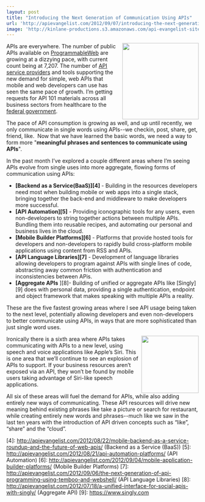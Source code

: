 ```yaml
---
layout: post
title: "Introducing the Next Generation of Communication Using APIs"
url: 'http://apievangelist.com/2012/09/07/introducing-the-next-generation-of-communication-using-apis/'
image: 'http://kinlane-productions.s3.amazonaws.com/api-evangelist-site/blog/singly-tiggzi-cloudmine-webshell-ifttt.png'
---
```


<img class="c1" src="https://s3.amazonaws.com/kinlane-productions/api-evangelist/singly-tiggzi-cloudmine-webshell-ifttt.png" alt="" width="200" align="right" />

APIs are everywhere. The number of public APIs available on [ProgrammableWeb][1] are growing at a dizzying pace, with current count being at 7,207. The number of [API service providers][2] and tools supporting the new demand for simple, web APIs that mobile and web developers can use has seen the same pace of growth. I’m getting requests for API 101 materials across all business sectors from healthcare to the [federal government][3].

The pace of API consumption is growing as well, and up until recently, we only communicate in single words using APIs--we checkin, post, share, get, friend, like.  Now that we have learned the basic words, we need a way to form more "**meaningful phrases and sentences to communicate using APIs**".

In the past month I’ve explored a couple different areas where I’m seeing APIs evolve from single uses into more aggregate, flowing forms of communication using APIs:

  * **[Backend as a Service(BaaS)][4]** \- Building in the resources developers need most when building mobile or web apps into a single stack, bringing together the back-end and middleware to make developers more successful.
  * **[API Automation][5]** \- Providing iconographic tools for any users, even non-developers to string together actions between multiple APIs. Bundling them into reusable recipes, and automating our personal and business lives in the cloud.
  * **[Mobile Builder Platforms][6]** \- Platforms that provide hosted tools for developers and non-developers to rapidly build cross-platform mobile applications using content from RSS and APIs.
  * **[API Language Libraries][7]** \- Development of language libraries allowing developers to program against APIs with single lines of code, abstracting away common friction with authentication and inconsistencies between APis.
  * **[Aggregate APIs** ][8]\- Building of unified or aggregate APIs like [Singly][9] does with personal data, providing a single authentication, endpoint and object framework that makes speaking with multiple APIs a reality.

These are the five fastest growing areas where I see API usage being taken to the next level, potentially allowing developers and even non-developers to better communicate using APIs, in ways that are more sophisticated than just single word uses.

<img class="c1" src="https://s3.amazonaws.com/kinlane-productions/api-evangelist/communicate-in-new-ways.jpeg" alt="" width="150" align="right" />

Ironically there is a sixth area where APIs takes communicating with APIs to a new level, using speech and voice applications like Apple’s Siri. This is one area that we’ll continue to see an explosion of APIs to support. If your business resources aren’t exposed via an API, they won’t be found by mobile users taking advantage of Siri-like speech applications.

All six of these areas will fuel the demand for APIs, while also adding entirely new ways of communicating. These API resources will drive new meaning behind existing phrases like take a picture or search for restaurant, while creating entirely new words and phrases--much like we saw in the last ten years with the introduction of API driven concepts such as “like”, “share” and the “cloud”.

   [1]: http://www.programmableweb.com
   [2]: http://apievangelist.com/2012/06/15/api-service-provider-roundup-for-2012/ (API Service Providers)
   [3]: /federal_government.php (federal government)
   [4]: http://apievangelist.com/2012/08/22/mobile-backend-as-a-service-roundup-and-the-future-of-web-apis/ (Backend as a Service (BaaS))
   [5]: http://apievangelist.com/2012/08/21/api-automation-platforms/ (API Automation)
   [6]: http://apievangelist.com/2012/09/04/mobile-application-builder-platforms/ (Mobile Builder Platforms)
   [7]: http://apievangelist.com/2012/09/06/the-next-generation-of-api-programming-using-temboo-and-webshell/ (API Language Libraries)
   [8]: http://apievangelist.com/2012/07/18/a-unified-interface-for-social-apis-with-singly/ (Aggregate API)
   [9]: https://www.singly.com
